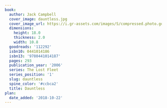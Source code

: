 ```yaml
---
book:
  author: Jack Campbell
  cover_image: dauntless.jpg
  cover_image_url: https://i.gr-assets.com/images/S/compressed.photo.goodreads.com/books/1309198180l/112292._SX98_.jpg
  dimensions:
    height: 18.0
    thickness: 2.0
    width: 10.8
  goodreads: '112292'
  isbn10: 0441014186
  isbn13: '9780441014187'
  pages: 293
  publication_year: '2006'
  series: The Lost Fleet
  series_position: '1'
  slug: dauntless
  spine_color: '#ccbca2'
  title: Dauntless
plan:
  date_added: '2018-10-22'
---
```

